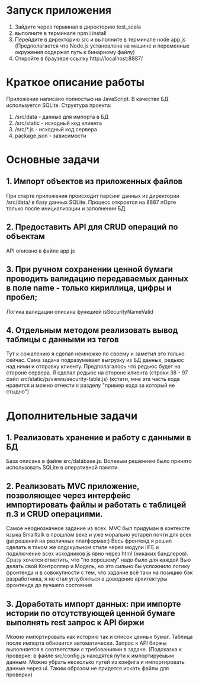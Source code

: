 # Запуск приложения
1. Зайдите через терминал в директорию test_scala
2. выполните в терминале npm i install
3. Перейдите в директорию src и выполните в терминале node app.js (Предполагается что Node.js установлена на машине и переменные окружения содержат путь к бинарному файлу)
4. Откройте в браузере ссылку http://localhost:8887/

# Краткое описание работы
Приложение написано полностью на JavaScript. В качестве БД используется SQLite. 
Структура проекта:
1. /src/data - данные для импорта в БД
2. /src/static - исходный код клиента
3. /src/*.js - исходный код сервера
4. package.json - зависимости

# Основные задачи
## 1. Импорт объектов из приложенных файлов
При старте приложения происходит парсинг данных из директории /src/data/ в базу данных SQLite. Процесс откроется на 8887 пОрте только после инициализации и заполнении БД.
## 2. Предоставить API для CRUD операций по объектам
API описано в файле app.js
## 3. При ручном сохранении ценной бумаги проводить валидацию передаваемых данных в поле name - только кириллица, цифры и пробел;
Логика валидации описана функцией isSecurityNameValid
## 4. Отдельным методом реализовать вывод таблицы с данными из тегов
Тут к сожалению я сделал немножко по своему и заметил это только сейчас. Сама задача подразумевает выгрузку из БД данных, редьюс над ними и отправку клиенту.
Предполагалось что редьюс будет на стороне сервера. Я сделал редьюс на стороне клиента (строки 38 - 97 файл src/static/js/views/security-table.js) (кстати, мне эта часть кода нравится и можно отнести к разделу "пример кода за который не стыдно")

# Дополнительные задачи
## 1. Реализовать хранение и работу с данными в БД
База описана в файле src/database.js. Волевым решением было принято использовать SQLite в оперативной памяти.
## 2. Реализовать MVC приложение, позволяющее через интерфейс импортировать файлы и работать с таблицей п.3 и CRUD операциями.
Самое неоднозначное задание из всех. MVC был придуман в контексте языка Smalltalk в прошлом веке и уже морально устарел почти для всех gui решений на различных платформах:) Весь фронтенд я решил сделать в таком же олдскульном стиле через модули IIFE и подключение всех исходников js явно через html (никаких бандлеров). Сразу хочется отметить, что "по хорошему" надо было для каждой Вью делать свой Контроллер и Модель, но это сильно бы усложнило логику фронтенда и в совокупности с тем, что задание всё таки на позицию бэк разработчика, я не стал углубляться в доведение архитектуры фронтенда до лучшего состояния
## 3. Доработать импорт данных: при импорте истории по отсутствующей ценной бумаге выполнять rest запрос к API биржи
Можно импортировать как историю так и список ценных бумаг. Таблица после импорта обновится автоматически. Запрос к API биржы выполняется в соответствии с требованиями в задаче. (Подсказка к проверке: в файле src/config.js находятся пути к импортируемым данным. Можно убрать несколько путей из конфига и импортировать данные через ui. Таким образом не придется искать файлы для проверки)

